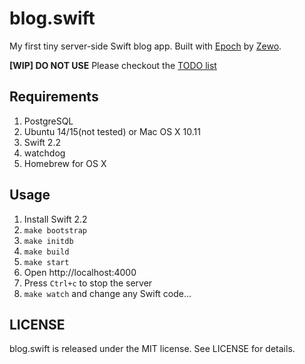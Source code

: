 # blog.swift

My first tiny server-side Swift blog app.
Built with [Epoch](https://github.com/Zewo/Epoch)
by [Zewo](https://github.com/Zewo).

__[WIP] DO NOT USE__
Please checkout the
[TODO list](https://github.com/lexrus/blog.swift/issues/3)



## Requirements

1. PostgreSQL
2. Ubuntu 14/15(not tested) or Mac OS X 10.11
3. Swift 2.2
4. watchdog
5. Homebrew for OS X



## Usage

1. Install Swift 2.2
2. `make bootstrap`
3. `make initdb`
4. `make build`
5. `make start`
6. Open http://localhost:4000
7. Press `Ctrl+c` to stop the server
8. `make watch` and change any Swift code...



## LICENSE

blog.swift is released under the MIT license. See LICENSE for details.
